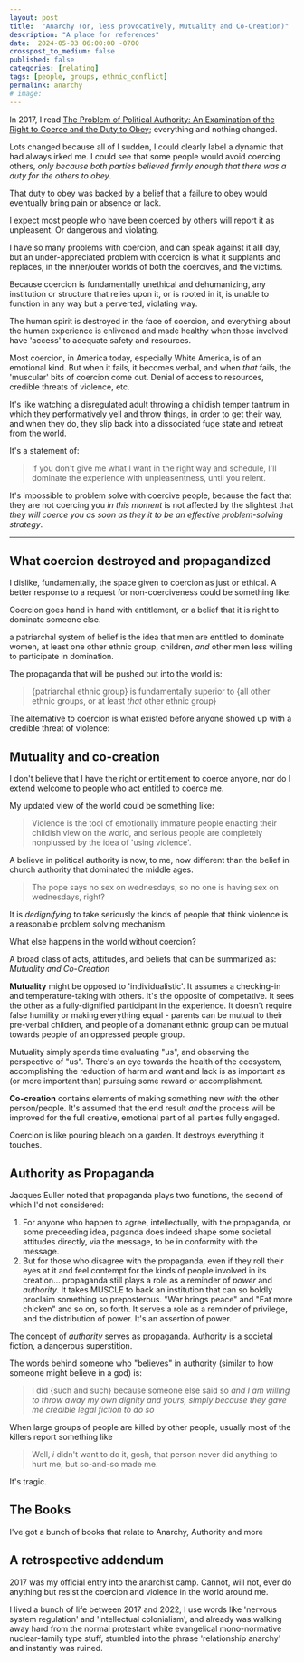 ```yaml
---
layout: post
title:  "Anarchy (or, less provocatively, Mutuality and Co-Creation)"
description: "A place for references"
date:  2024-05-03 06:00:00 -0700
crosspost_to_medium: false
published: false
categories: [relating]
tags: [people, groups, ethnic_conflict]
permalink: anarchy
# image: 
---
```




In 2017, I read [The Problem of Political Authority: An Examination of the Right to Coerce and the Duty to Obey](); everything and nothing changed. 

Lots changed because all of I sudden, I could clearly label a dynamic that had always irked me. I could see that some people would avoid coercing others, _only because both parties believed firmly enough that there was a duty for the others to obey_. 

That duty to obey was backed by a belief that a failure to obey would eventually bring pain or absence or lack. 

I expect most people who have been coerced by others will report it as unpleasent. Or dangerous and violating. 

I have so many problems with coercion, and can speak against it alll day, but an under-appreciated problem with coercion is what it supplants and replaces, in the inner/outer worlds of both the coercives, and the victims. 

Because coercion is fundamentally unethical and dehumanizing, any institution or structure that relies upon it, or is rooted in it, is unable to function in any way but a perverted, violating way.

The human spirit is destroyed in the face of coercion, and everything about the human experience is enlivened and made healthy when those involved have 'access' to adequate safety and resources. 

Most coercion, in America today, especially White America, is of an emotional kind. But when it fails, it becomes verbal, and when _that_ fails, the 'muscular' bits of coercion come out. Denial of access to resources, credible threats of violence, etc. 

It's like watching a disregulated adult throwing a childish temper tantrum in which they performatively yell and throw things, in order to get their way, and when they do, they slip back into a dissociated fuge state and retreat from the world.

It's a statement of:

> If you don't give me what I want in the right way and schedule, I'll dominate the experience with unpleasentness, until you relent. 

It's impossible to problem solve with coercive people, because the fact that they are not coercing you _in this moment_ is not affected by the slightest that _they will coerce you as soon as they it to be an effective problem-solving strategy_. 

--------------------------

## What coercion destroyed and propagandized

I dislike, fundamentally, the space given to coercion as just or ethical. A better response to a request for non-coerciveness could be something like:

Coercion goes hand in hand with entitlement, or a belief that it is right to dominate someone else.

a patriarchal system of belief is the idea that men are entitled to dominate women, at least one other ethnic group, children, _and_ other men less willing to participate in domination.

The propaganda that will be pushed out into the world is:

> {patriarchal ethnic group} is fundamentally superior to {all other ethnic groups, or at least _that_ other ethnic group}

The alternative to coercion is what existed before anyone showed up with a credible threat of violence: 

## Mutuality and co-creation

I don't believe that I have the right or entitlement to coerce anyone, nor do I extend welcome to people who act entitled to coerce me.

My updated view of the world could be something like:

> Violence is the tool of emotionally immature people enacting their childish view on the world, and serious people are completely nonplussed by the idea of 'using violence'. 

A believe in political authority is now, to me, now different than the belief in church authority that dominated the middle ages. 

> The pope says no sex on wednesdays, so no one is having sex on wednesdays, right?

It is _dedignifying_ to take seriously the kinds of people that think violence is a reasonable problem solving mechanism.

What else happens in the world without coercion?

A broad class of acts, attitudes, and beliefs that can be summarized as: _Mutuality and Co-Creation_

**Mutuality** might be opposed to 'individualistic'. It assumes a checking-in and temperature-taking with others. It's the opposite of competative. It sees the other as a fully-dignified participant in the experience. It doesn't require false humility or making everything equal - parents can be mutual to their pre-verbal children, and people of a domanant ethnic group can be mutual towards people of an oppressed people group. 

Mutuality simply spends time evaluating "us", and observing the perspective of "us". There's an eye towards the health of the ecosystem, accomplishing the reduction of harm and want and lack is as important as (or more important than) pursuing some reward or accomplishment.

**Co-creation** contains elements of making something new _with_ the other person/people. It's assumed that the end result _and_ the process will be improved for the full creative, emotional part of all parties fully engaged. 

Coercion is like pouring bleach on a garden. It destroys everything it touches. 

## Authority as Propaganda

Jacques Euller noted that propaganda plays two functions, the second of which I'd not considered:

1. For anyone who happen to agree, intellectually, with the propaganda, or some preceeding idea, paganda does indeed shape some societal attitudes directly, via the message, to be in conformity with the message. 
2. But for those who disagree with the propaganda, even if they roll their eyes at it and feel contempt for the kinds of people involved in its creation... propaganda still plays a role as a reminder of _power_ and _authority_. It takes MUSCLE to back an institution that can so boldly proclaim something so preposterous. "War brings peace" and "Eat more chicken" and so on, so forth. It serves a role as a reminder of privilege, and the distribution of power. It's an assertion of power. 

The concept of _authority_ serves as propaganda. Authority is a societal fiction, a dangerous superstition. 

The words behind someone who "believes" in authority (similar to how someone might believe in a god) is:

> I did {such and such} because someone else said so _and I am willing to throw away my own dignity and yours, simply because they gave me credible legal fiction to do so_

When large groups of people are killed by other people, usually most of the killers report something like 

> Well, _i_ didn't want to do it, gosh, that person never did anything to hurt me, but so-and-so made me.

It's tragic. 

## The Books

I've got a bunch of books that relate to Anarchy, Authority and more

## A retrospective addendum

2017 was my official entry into the anarchist camp. Cannot, will not, ever do anything but resist the coercion and violence in the world around me. 

I lived a bunch of life between 2017 and 2022, I use words like 'nervous system regulation' and 'intellectual colonialism', and already was walking away hard from the normal protestant white evangelical mono-normative nuclear-family type stuff, stumbled into the phrase 'relationship anarchy' and instantly was ruined. 

